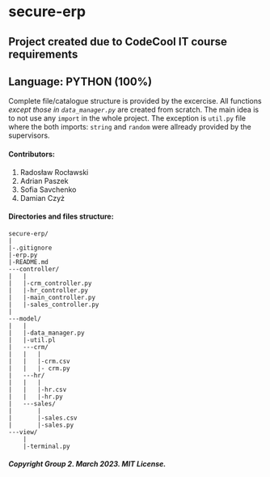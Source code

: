 # secure-erp

## Project created due to CodeCool IT course requirements
## Language: PYTHON (100%)

Complete file/catalogue structure is provided by the excercise. All functions _except those in `data_manager.py`_ are created from scratch.
The main idea is to not use any `import` in the whole project. The exception is `util.py` file where the both imports: `string` and `random` were allready provided by the supervisors.

#### Contributors:
1. Radosław Rocławski
2. Adrian Paszek
3. Sofia Savchenko
4. Damian Czyż

#### Directories and files structure:
```
secure-erp/
|
|-.gitignore
|-erp.py
|-README.md
---controller/
|   |
|   |-crm_controller.py
|   |-hr_controller.py
|   |-main_controller.py
|   |-sales_controller.py
|
---model/
|   |
|   |-data_manager.py
|   |-util.pl
|   ---crm/
|   |   |
|   |   |-crm.csv
|   |   |- crm.py
|   ---hr/
|   |   |
|   |   |-hr.csv
|   |   |-hr.py
|   ---sales/
|       |
|       |-sales.csv
|       |-sales.py
---view/
    |
    |-terminal.py
```

##### Copyright Group 2. March 2023. MIT License.
